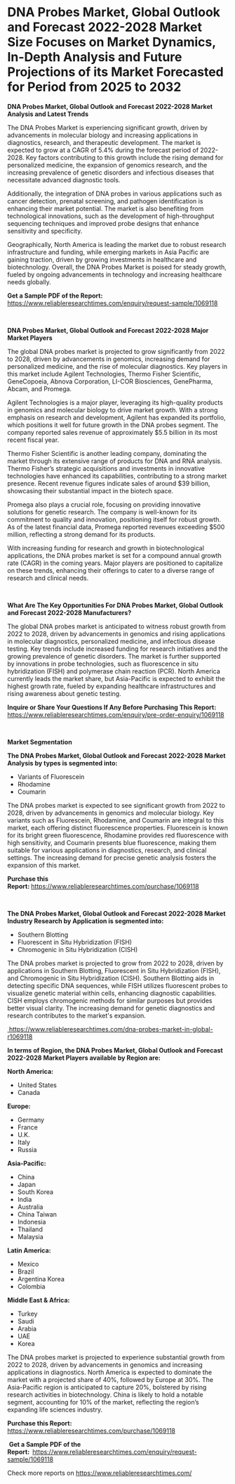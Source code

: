 <p><h1>DNA Probes Market, Global Outlook and Forecast 2022-2028 Market Size Focuses on Market Dynamics, In-Depth Analysis and Future Projections of its Market Forecasted for Period from 2025 to 2032</h1></p><p><strong>DNA Probes Market, Global Outlook and Forecast 2022-2028 Market Analysis and Latest Trends</strong></p>
<p><p>The DNA Probes Market is experiencing significant growth, driven by advancements in molecular biology and increasing applications in diagnostics, research, and therapeutic development. The market is expected to grow at a CAGR of 5.4% during the forecast period of 2022-2028. Key factors contributing to this growth include the rising demand for personalized medicine, the expansion of genomics research, and the increasing prevalence of genetic disorders and infectious diseases that necessitate advanced diagnostic tools.</p><p>Additionally, the integration of DNA probes in various applications such as cancer detection, prenatal screening, and pathogen identification is enhancing their market potential. The market is also benefiting from technological innovations, such as the development of high-throughput sequencing techniques and improved probe designs that enhance sensitivity and specificity.</p><p>Geographically, North America is leading the market due to robust research infrastructure and funding, while emerging markets in Asia Pacific are gaining traction, driven by growing investments in healthcare and biotechnology. Overall, the DNA Probes Market is poised for steady growth, fueled by ongoing advancements in technology and increasing healthcare needs globally.</p></p>
<p><strong>Get a Sample PDF of the Report:&nbsp;</strong> <a href="https://www.reliableresearchtimes.com/enquiry/request-sample/1069118?utm_campaign=3523&utm_medium=2&utm_source=Github&utm_content=ia&utm_term=21032025&utm_id=dna-probes-market-global-outlook-and-forecast-2022-2028">https://www.reliableresearchtimes.com/enquiry/request-sample/1069118</a></p>
<p>&nbsp;</p>
<p><strong>DNA Probes Market, Global Outlook and Forecast 2022-2028 Major Market Players</strong></p>
<p><p>The global DNA probes market is projected to grow significantly from 2022 to 2028, driven by advancements in genomics, increasing demand for personalized medicine, and the rise of molecular diagnostics. Key players in this market include Agilent Technologies, Thermo Fisher Scientific, GeneCopoeia, Abnova Corporation, LI-COR Biosciences, GenePharma, Abcam, and Promega.</p><p>Agilent Technologies is a major player, leveraging its high-quality products in genomics and molecular biology to drive market growth. With a strong emphasis on research and development, Agilent has expanded its portfolio, which positions it well for future growth in the DNA probes segment. The company reported sales revenue of approximately $5.5 billion in its most recent fiscal year.</p><p>Thermo Fisher Scientific is another leading company, dominating the market through its extensive range of products for DNA and RNA analysis. Thermo Fisher’s strategic acquisitions and investments in innovative technologies have enhanced its capabilities, contributing to a strong market presence. Recent revenue figures indicate sales of around $39 billion, showcasing their substantial impact in the biotech space.</p><p>Promega also plays a crucial role, focusing on providing innovative solutions for genetic research. The company is well-known for its commitment to quality and innovation, positioning itself for robust growth. As of the latest financial data, Promega reported revenues exceeding $500 million, reflecting a strong demand for its products.</p><p>With increasing funding for research and growth in biotechnological applications, the DNA probes market is set for a compound annual growth rate (CAGR) in the coming years. Major players are positioned to capitalize on these trends, enhancing their offerings to cater to a diverse range of research and clinical needs.</p></p>
<p>&nbsp;</p>
<p><strong>What Are The Key Opportunities For DNA Probes Market, Global Outlook and Forecast 2022-2028 Manufacturers?</strong></p>
<p><p>The global DNA probes market is anticipated to witness robust growth from 2022 to 2028, driven by advancements in genomics and rising applications in molecular diagnostics, personalized medicine, and infectious disease testing. Key trends include increased funding for research initiatives and the growing prevalence of genetic disorders. The market is further supported by innovations in probe technologies, such as fluorescence in situ hybridization (FISH) and polymerase chain reaction (PCR). North America currently leads the market share, but Asia-Pacific is expected to exhibit the highest growth rate, fueled by expanding healthcare infrastructures and rising awareness about genetic testing.</p></p>
<p><strong>Inquire or Share Your Questions If Any Before Purchasing This Report:</strong> <a href="https://www.reliableresearchtimes.com/enquiry/pre-order-enquiry/1069118?utm_campaign=3523&utm_medium=2&utm_source=Github&utm_content=ia&utm_term=21032025&utm_id=dna-probes-market-global-outlook-and-forecast-2022-2028">https://www.reliableresearchtimes.com/enquiry/pre-order-enquiry/1069118</a></p>
<p>&nbsp;</p>
<p><strong>Market Segmentation</strong></p>
<p><strong>The DNA Probes Market, Global Outlook and Forecast 2022-2028 Market Analysis by types is segmented into:</strong></p>
<p><ul><li>Variants of Fluorescein</li><li>Rhodamine</li><li>Coumarin</li></ul></p>
<p><p>The DNA probes market is expected to see significant growth from 2022 to 2028, driven by advancements in genomics and molecular biology. Key variants such as Fluorescein, Rhodamine, and Coumarin are integral to this market, each offering distinct fluorescence properties. Fluorescein is known for its bright green fluorescence, Rhodamine provides red fluorescence with high sensitivity, and Coumarin presents blue fluorescence, making them suitable for various applications in diagnostics, research, and clinical settings. The increasing demand for precise genetic analysis fosters the expansion of this market.</p></p>
<p><strong>Purchase this Report:&nbsp;</strong><a href="https://www.reliableresearchtimes.com/purchase/1069118?utm_campaign=3523&utm_medium=2&utm_source=Github&utm_content=ia&utm_term=21032025&utm_id=dna-probes-market-global-outlook-and-forecast-2022-2028">https://www.reliableresearchtimes.com/purchase/1069118</a></p>
<p>&nbsp;</p>
<p><strong>The DNA Probes Market, Global Outlook and Forecast 2022-2028 Market Industry Research by Application is segmented into:</strong></p>
<p><ul><li>Southern Blotting</li><li>Fluorescent in Situ Hybridization (FISH)</li><li>Chromogenic in Situ Hybridization (CISH)</li></ul></p>
<p><p>The DNA probes market is projected to grow from 2022 to 2028, driven by applications in Southern Blotting, Fluorescent in Situ Hybridization (FISH), and Chromogenic in Situ Hybridization (CISH). Southern Blotting aids in detecting specific DNA sequences, while FISH utilizes fluorescent probes to visualize genetic material within cells, enhancing diagnostic capabilities. CISH employs chromogenic methods for similar purposes but provides better visual clarity. The increasing demand for genetic diagnostics and research contributes to the market's expansion.</p></p>
<p><a href="https://www.reliableresearchtimes.com/dna-probes-market-in-global-r1069118?utm_campaign=3523&utm_medium=2&utm_source=Github&utm_content=ia&utm_term=21032025&utm_id=dna-probes-market-global-outlook-and-forecast-2022-2028">&nbsp;https://www.reliableresearchtimes.com/dna-probes-market-in-global-r1069118</a></p>
<p><strong>In terms of Region, the DNA Probes Market, Global Outlook and Forecast 2022-2028 Market Players available by Region are:</strong></p>
<p>
    <p> <strong> North America: </strong>
        <ul>
            <li>United States</li>
            <li>Canada</li>
        </ul>
        </p> 
    <p> <strong> Europe: </strong>
        <ul>
            <li>Germany</li>
            <li>France</li>
            <li>U.K.</li>
            <li>Italy</li>
            <li>Russia</li>
        </ul>
        </p> 
    <p> <strong> Asia-Pacific: </strong>
        <ul>
            <li>China</li>
            <li>Japan</li>
            <li>South Korea</li>
            <li>India</li>
            <li>Australia</li>
            <li>China Taiwan</li>
            <li>Indonesia</li>
            <li>Thailand</li>
            <li>Malaysia</li>
        </ul>
        </p> 
    <p> <strong> Latin America: </strong>
        <ul>
            <li>Mexico</li>
            <li>Brazil</li>
            <li>Argentina Korea</li>
            <li>Colombia</li>
        </ul>
        </p> 
    <p> <strong> Middle East & Africa: </strong>
        <ul>
            <li>Turkey</li>
            <li>Saudi</li>
            <li>Arabia</li>
            <li>UAE</li>
            <li>Korea</li>
        </ul>
    </p>
    </p>
<p><p>The DNA probes market is projected to experience substantial growth from 2022 to 2028, driven by advancements in genomics and increasing applications in diagnostics. North America is expected to dominate the market with a projected share of 40%, followed by Europe at 30%. The Asia-Pacific region is anticipated to capture 20%, bolstered by rising research activities in biotechnology. China is likely to hold a notable segment, accounting for 10% of the market, reflecting the region’s expanding life sciences industry.</p></p>
<p><strong>Purchase this Report: </strong><a href="https://www.reliableresearchtimes.com/purchase/1069118?utm_campaign=3523&utm_medium=2&utm_source=Github&utm_content=ia&utm_term=21032025&utm_id=dna-probes-market-global-outlook-and-forecast-2022-2028">https://www.reliableresearchtimes.com/purchase/1069118</a></p>
<p>&nbsp;<strong>Get a Sample PDF of the Report:&nbsp;&nbsp;</strong><a href="https://www.reliableresearchtimes.com/enquiry/request-sample/1069118?utm_campaign=3523&utm_medium=2&utm_source=Github&utm_content=ia&utm_term=21032025&utm_id=dna-probes-market-global-outlook-and-forecast-2022-2028">https://www.reliableresearchtimes.com/enquiry/request-sample/1069118</a></p>
<p><strong></strong></p>
<p>Check more reports on <a href="https://www.reliableresearchtimes.com/?utm_campaign=3523&utm_medium=2&utm_source=Github&utm_content=ia&utm_term=21032025&utm_id=dna-probes-market-global-outlook-and-forecast-2022-2028">https://www.reliableresearchtimes.com/</a></p>